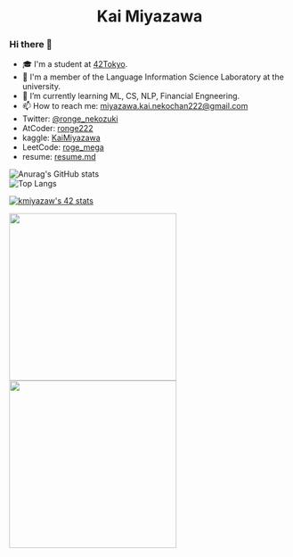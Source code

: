 <div align="center">
<h1> Kai Miyazawa </h1>
</div>

### Hi there 👋
<!--
- 🔭 I’m currently working on ...
- 👯 I’m looking to collaborate on ...
- 🤔 I’m looking for help with ...
- 💬 Ask me about ...
- 😄 Pronouns: ...
- ⚡ Fun fact: ...
-->
- 🎓 I'm a student at [42Tokyo](https://42tokyo.jp/document/pdf/42tokyo_pamphlet.pdf).
- 🏫 I'm a member of the Language Information Science Laboratory at the university.
- 🌱 I’m currently learning ML, CS, NLP, Financial Engneering.
- 📫 How to reach me: miyazawa.kai.nekochan222@gmail.com
- Twitter:  [@ronge_nekozuki](https://twitter.com/ronge_nekozuki)
- AtCoder:  [ronge222](https://atcoder.jp/users/ronge222)
- kaggle:   [KaiMiyazawa](https://www.kaggle.com/kaimiyazawa)
- LeetCode: [roge_mega](https://leetcode.com/roge_mega/)
- resume:   [resume.md](https://github.com/KaiMiyazawa/KaiMiyazawa/blob/main/resume.md)

![Anurag's GitHub stats](https://github-readme-stats.vercel.app/api?username=KaiMiyazawa&show_icons=true&theme=merko)  
![Top Langs](https://github-readme-stats.vercel.app/api/top-langs/?username=KaiMiyazawa&hide_progress=true)  
<!--[![kmiyazaw's 42 stats](https://badge42.coday.fr/api/v2/clyzgng2i7061701p46aykg1p4/stats?cursusId=21&coalitionId=308)](https://github.com/Coday-meric/badge42)  -->
[![kmiyazaw's 42 stats](https://badge.mediaplus.ma/darkblue/kmiyazaw?1337Badge=off&UM6P=off)](https://github.com/oakoudad/badge42)

<img src="https://github.com/KaiMiyazawa/KaiMiyazawa/raw/main/images/logo/general2024#1_small-100.jpg" width="300">

<img src="https://github.com/KaiMiyazawa/KaiMiyazawa/raw/main/images/logo/engineer2024#2_small.jpg" width="300">
